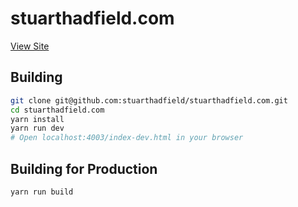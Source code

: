 stuarthadfield.com
=========

[View Site](http://stuarthadfield.com)

Building
--------

```bash
git clone git@github.com:stuarthadfield/stuarthadfield.com.git
cd stuarthadfield.com
yarn install
yarn run dev
# Open localhost:4003/index-dev.html in your browser
```

Building for Production
--------

```bash
yarn run build
```
